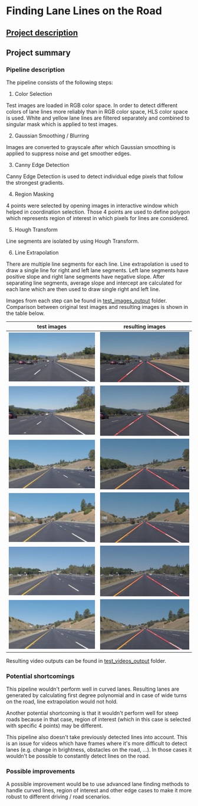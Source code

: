 # **Finding Lane Lines on the Road**

## [Project description](ProjectDescription.md)

## Project summary

### Pipeline description

The pipeline consists of the following steps:

1. Color Selection

  Test images are loaded in RGB color space. In order to detect different colors of lane lines more reliably than in RGB color space, HLS color space is used. White and yellow lane lines are filtered separately and combined to singular mask which is applied to test images.


2. Gaussian Smoothing / Blurring

  Images are converted to grayscale after which Gaussian smoothing is applied to suppress noise and get smoother edges.


3. Canny Edge Detection

  Canny Edge Detection is used to detect individual edge pixels that follow the strongest gradients.


4. Region Masking

  4 points were selected by opening images in interactive window which helped in coordination selection. Those 4 points are used to define polygon which represents region of interest in which pixels for lines are considered.


5. Hough Transform

  Line segments are isolated by using Hough Transform.


6. Line Extrapolation

  There are multiple line segments for each line. Line extrapolation is used to draw a single line for right and left lane segments. Left lane segments have positive slope and right lane segments have negative slope. After separating line segments, average slope and intercept are calculated for each lane which are then used to draw single right and left line.


Images from each step can be found in [test_images_output](test_images_output/) folder.
<br/>
Comparison between original test images and resulting images is shown in the table below.


  | test images| resulting images|
  |:---------------------------------------:|:----------------------------------------------:|
  | ![](test_images/solidWhiteCurve.jpg)    | ![](test_images_output/solidWhiteCurve.jpg)    |
  | ![](test_images/solidWhiteRight.jpg)    | ![](test_images_output/solidWhiteRight.jpg)    |
  | ![](test_images/solidYellowCurve.jpg)   | ![](test_images_output/solidYellowCurve.jpg)   |
  | ![](test_images/solidYellowCurve2.jpg)  | ![](test_images_output/solidYellowCurve2.jpg)  |
  | ![](test_images/solidYellowLeft.jpg)    | ![](test_images_output/solidYellowLeft.jpg)    |
  | ![](test_images/whiteCarLaneSwitch.jpg) | ![](test_images_output/whiteCarLaneSwitch.jpg) |


Resulting video outputs can be found in [test_videos_output](test_videos_output/) folder.


### Potential shortcomings

This pipeline wouldn't perform well in curved lanes. Resulting lanes are generated by calculating first degree polynomial and in case of wide turns on the road, line extrapolation would not hold.

Another potential shortcoming is that it wouldn't perform well for steep roads because in that case, region of interest (which in this case is selected with specific 4 points) may be different.

This pipeline also doesn't take previously detected lines into account. This is an issue for videos which have frames where it's more difficult to detect lanes (e.g. change in brightness, obstacles on the road, ...). In those cases it wouldn't be possible to constantly detect lines on the road.


### Possible improvements

A possible improvement would be to use advanced lane finding methods to handle curved lines, region of interest and other edge cases to make it more robust to different driving / road scenarios.
